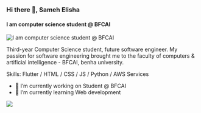 ### Hi there 👋, Sameh Elisha
#### I am computer science student @ BFCAI
![I am computer science student @ BFCAI](https://camo.githubusercontent.com/2345a9bd18f4445b115cd9c2a9d0ce93e1de9b90b84c1a40c0b21fee63feac74/687474703a2f2f692e696d6775722e636f6d2f5245514b3056552e6a7067)

Third-year Computer Science student, future software engineer. My passion for software engineering brought me to the faculty of computers & artificial intelligence - BFCAI, benha university.

Skills: Flutter / HTML / CSS / JS / Python / AWS Services

- 🔭 I’m currently working on Student @ BFCAI 
- 🌱 I’m currently learning Web development 

![](https://komarev.com/ghpvc/?username=sameh-elisha)

